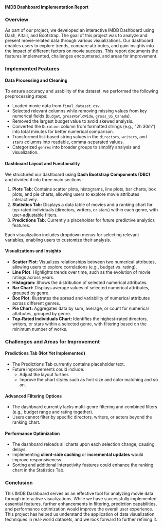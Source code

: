 **IMDB Dashboard Implementation Report**

### **Overview**
As part of our project, we developed an interactive IMDB Dashboard using Dash, Altair, and Bootstrap. The goal of this project was to analyze and present movie-related data through various visualizations. Our dashboard enables users to explore trends, compare attributes, and gain insights into the impact of different factors on movie success. This report documents the features implemented, challenges encountered, and areas for improvement.

### **Implemented Features**

#### **Data Processing and Cleaning**
To ensure accuracy and usability of the dataset, we performed the following preprocessing steps:
- Loaded movie data from `final_dataset.csv`.
- Selected relevant columns while removing missing values from key numerical fields (`budget`, `grossWorldWide`, `gross_US_Canada`).
- Removed the largest budget value to avoid skewed analysis.
- Converted the `Duration` column from formatted strings (e.g., "2h 30m") into total minutes for better numerical comparison.
- Transformed list-based string values in the `directors`, `writers`, and `stars` columns into readable, comma-separated values.
- Categorized `genres` into broader groups to simplify analysis and visualization.

#### **Dashboard Layout and Functionality**
We structured our dashboard using **Dash Bootstrap Components (DBC)** and divided it into three main sections:
1. **Plots Tab:** Contains scatter plots, histograms, line plots, bar charts, box plots, and pie charts, allowing users to explore movie attributes interactively.
2. **Statistics Tab:** Displays a data table of movies and a ranking chart for top-rated individuals (directors, writers, or stars) within each genre, with user-adjustable filters.
3. **Predictions Tab:** Currently a placeholder for future predictive analytics features.

Each visualization includes dropdown menus for selecting relevant variables, enabling users to customize their analysis.

#### **Visualizations and Insights**
- **Scatter Plot:** Visualizes relationships between two numerical attributes, allowing users to explore correlations (e.g., budget vs. rating).
- **Line Plot:** Highlights trends over time, such as the evolution of movie ratings across years.
- **Histogram:** Shows the distribution of selected numerical attributes.
- **Bar Chart:** Displays average values of selected numerical attributes, grouped by genre.
- **Box Plot:** Illustrates the spread and variability of numerical attributes across different genres.
- **Pie Chart:** Aggregates data by sum, average, or count for numerical attributes, grouped by genre.
- **Top-Rated Individuals Chart:** Identifies the highest-rated directors, writers, or stars within a selected genre, with filtering based on the minimum number of works.

### **Challenges and Areas for Improvement**

#### **Predictions Tab (Not Yet Implemented)**
- The Predictions Tab currently contains placeholder text.
- Future improvements could include:
  - Adjust the layout further.
  - Improve the chart styles such as font size and color matching and so on.

#### **Advanced Filtering Options**
- The dashboard currently lacks multi-genre filtering and combined filters (e.g., budget range and rating together).
- Users cannot filter by specific directors, writers, or actors beyond the ranking chart.

#### **Performance Optimization**
- The dashboard reloads all charts upon each selection change, causing delays.
- Implementing **client-side caching** or **incremental updates** would improve responsiveness.
- Sorting and additional interactivity features could enhance the ranking chart in the Statistics Tab.

### **Conclusion**
This IMDB Dashboard serves as an effective tool for analyzing movie data through interactive visualizations. While we have successfully implemented essential features, further enhancements in filtering, prediction capabilities, and performance optimization would improve the overall user experience. This project has helped us understand the application of data visualization techniques in real-world datasets, and we look forward to further refining it.
